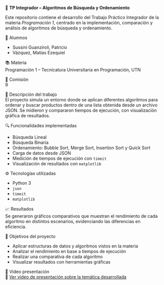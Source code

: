 🧩 **TP Integrador – Algoritmos de Búsqueda y Ordenamiento**

Este repositorio contiene el desarrollo del Trabajo Práctico Integrador de la materia *Programación 1*, centrado en la implementación, comparación y análisis de algoritmos de búsqueda y ordenamiento.

👥 Alumnos  
- Sussini Guanziroli, Patricio  
- Vázquez, Matías Ezequiel

📚 Materia  
Programación 1 – Tecnicatura Universitaria en Programación,  UTN

🧷 Comisión  
9

🧪 Descripción del trabajo  
El proyecto simula un entorno donde se aplican diferentes algoritmos para ordenar y buscar productos dentro de una lista obtenida desde un archivo JSON. Se midieron y compararon tiempos de ejecución, con visualización gráfica de resultados.

🔍 Funcionalidades implementadas  
- Búsqueda Lineal  
- Búsqueda Binaria  
- Ordenamiento: Bubble Sort, Merge Sort, Insertion Sort y Quick Sort  
- Carga de datos desde JSON  
- Medición de tiempos de ejecución con `timeit`  
- Visualización de resultados con `matplotlib`

⚙️ Tecnologías utilizadas  
- Python 3  
- `json`  
- `timeit`  
- `matplotlib`  

📈 Resultados  
Se generaron gráficos comparativos que muestran el rendimiento de cada algoritmo en distintos escenarios, evidenciando las diferencias en eficiencia.

🎯 Objetivos del proyecto  
- Aplicar estructuras de datos y algoritmos vistos en la materia
- Analizar el rendimiento en base a tiempos de ejecución
- Realizar una comparativa de cada algoritmo 
- Visualizar resultados con herramientas gráficas

🎥 Video presentación  
🔗 [Ver video de presentación sobre la temática desarrollada](https://drive.google.com/file/d/1nMHxtTM_8kjoD56OGr3hIwk8USTV-IzZ/view?usp=drive_link)
